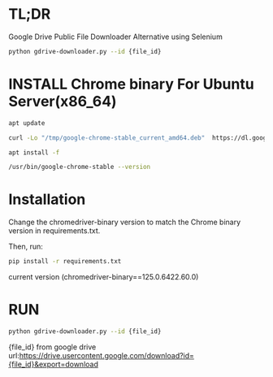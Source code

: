 # TL;DR
Google Drive Public File Downloader Alternative using Selenium
```bash
python gdrive-downloader.py --id {file_id}
```

# INSTALL Chrome binary For Ubuntu Server(x86_64)

```bash
apt update

curl -Lo "/tmp/google-chrome-stable_current_amd64.deb"  https://dl.google.com/linux/direct/google-chrome-stable_current_amd64.deb & dpkg -i /tmp/google-chrome-stable_current_amd64.deb

apt install -f 

/usr/bin/google-chrome-stable --version
```


# Installation
Change the chromedriver-binary version to match the Chrome binary version in requirements.txt.

Then, run:
```bash
pip install -r requirements.txt
```
current version (chromedriver-binary==125.0.6422.60.0)
# RUN
```bash
python gdrive-downloader.py --id {file_id}
```
{file_id} from google drive url:https://drive.usercontent.google.com/download?id={file_id}&export=download